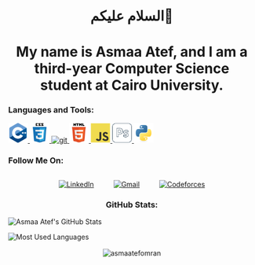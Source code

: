 <h1 align="center">السلام عليكم🤍</h1>
<h1 align="center">My name is Asmaa Atef, and I am a third-year Computer Science student at Cairo University.</h1>

<h3 align="left">Languages and Tools:</h3>
<p align="left">
  <a href="https://www.w3schools.com/cpp/" target="_blank" rel="noreferrer">
    <img src="https://raw.githubusercontent.com/devicons/devicon/master/icons/cplusplus/cplusplus-original.svg" alt="cplusplus" width="40" height="40"/>
  </a>
  <a href="https://www.w3schools.com/css/" target="_blank" rel="noreferrer">
    <img src="https://raw.githubusercontent.com/devicons/devicon/master/icons/css3/css3-original-wordmark.svg" alt="css3" width="40" height="40"/>
  </a>
  <a href="https://git-scm.com/" target="_blank" rel="noreferrer">
    <img src="https://www.vectorlogo.zone/logos/git-scm/git-scm-icon.svg" alt="git" width="40" height="40"/>
  </a>
  <a href="https://www.w3.org/html/" target="_blank" rel="noreferrer">
    <img src="https://raw.githubusercontent.com/devicons/devicon/master/icons/html5/html5-original-wordmark.svg" alt="html5" width="40" height="40"/>
  </a>
  <a href="https://developer.mozilla.org/en-US/docs/Web/JavaScript" target="_blank" rel="noreferrer">
    <img src="https://raw.githubusercontent.com/devicons/devicon/master/icons/javascript/javascript-original.svg" alt="javascript" width="40" height="40"/>
  </a>
  <a href="https://www.photoshop.com/en" target="_blank" rel="noreferrer">
    <img src="https://raw.githubusercontent.com/devicons/devicon/master/icons/photoshop/photoshop-line.svg" alt="photoshop" width="40" height="40"/>
  </a>
  <a href="https://www.python.org" target="_blank" rel="noreferrer">
    <img src="https://raw.githubusercontent.com/devicons/devicon/master/icons/python/python-original.svg" alt="python" width="40" height="40"/>
  </a>
</p>

<h3 align="left">Follow Me On:</h3>

<div style="display: flex; justify-content: center; gap: 40px; align-items: center; margin-top: 30px;">
  <a href="https://www.linkedin.com/in/asmaa-atef-161241211/" target="_blank">
    <img src="https://raw.githubusercontent.com/rahuldkjain/github-profile-readme-generator/master/src/images/icons/Social/linked-in-alt.svg" alt="LinkedIn" height="40" />
  </a>
  <a href="mailto:asmaatef6789@gmail.com">
    <img src="https://upload.wikimedia.org/wikipedia/commons/7/7e/Gmail_icon_%282020%29.svg" alt="Gmail" height="40" />
  </a>
  <a href="https://codeforces.com/profile/Asma_code" target="_blank">
    <img src="https://raw.githubusercontent.com/rahuldkjain/github-profile-readme-generator/master/src/images/icons/Social/codeforces.svg" alt="Codeforces" height="40" />
  </a>
</div>

<h3 align="center">GitHub Stats:</h3>

![Asmaa Atef's GitHub Stats](https://github-readme-stats.vercel.app/api?username=asmaatefomran&show_icons=true&theme=radical)

![Most Used Languages](https://github-readme-stats.vercel.app/api/top-langs/?username=asmaatefomran&langs_count=8&theme=radical)


<p align="center">
  <img align="center" src="https://github-readme-streak-stats.herokuapp.com/?user=asmaatefomran&theme=radical" alt="asmaatefomran" />
</p>
